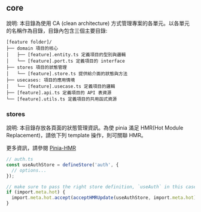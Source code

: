 ## core

說明: 本目錄為使用 CA (clean architecture) 方式管理專案的各單元。以各單元的名稱作為目錄，目錄內包含三個主要目錄:

```text
[feature folder]/
├── domain 項目的核心
│   ├── [feature].entity.ts 定義項目的型別與邏輯
│   └── [feature].port.ts 定義項目的 interface
├── stores 項目的狀態管理
│   └── [feature].store.ts 提供給介面的狀態與方法
├── usecases: 項目的應用情境
│   └── [feature].usecase.ts 定義項目的邏輯
├── [feature].api.ts 定義項目的 API 表資源
└── [feature].utils.ts 定義項目的共用函式資源
```

### stores

說明: 本目錄存放各頁面的狀態管理資訊。為使 pinia 滿足 HMR(Hot Module Replacement)，請依下列 template 操作，則可關聯 HMR。

更多資訊，請參閱 [Pinia-HMR](https://pinia.vuejs.org/cookbook/hot-module-replacement.html#HMR-Hot-Module-Replacement-)

```ts
// auth.ts
const useAuthStore = defineStore('auth', {
  // options...
});

// make sure to pass the right store definition, `useAuth` in this case.
if (import.meta.hot) {
  import.meta.hot.accept(acceptHMRUpdate(useAuthStore, import.meta.hot));
}
```
